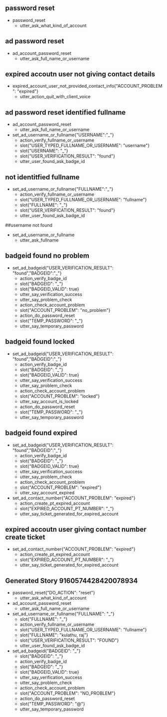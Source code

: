 ## password reset
* password_reset
    - utter_ask_what_kind_of_account
    
## ad password reset
* ad_account_password_reset
    - utter_ask_full_name_or_username

## expired accoutn user not giving contact details
* expired_account_user_not_provided_contact_info{"ACCOUNT_PROBLEM": "expired"}
    - utter_action_quit_with_client_voice


## ad password reset identified fullname
* ad_account_password_reset
    - utter_ask_full_name_or_username
* set_ad_username_or_fullname{"USERNAME":"_"}
    - action_verify_fullname_or_username
    - slot{"USER_TYPED_FULLNAME_OR_USERNAME": "username"}
    - slot{"USERNAME": "_"}
    - slot{"USER_VERIFICATION_RESULT": "found"}
    - utter_user_found_ask_badge_id
    
## not identitfied fullname
* set_ad_username_or_fullname{"FULLNAME":"_"}
    - action_verify_fullname_or_username
    - slot{"USER_TYPED_FULLNAME_OR_USERNAME": "fullname"}
    - slot{"FULLNAME": "_"}
    - slot{"USER_VERIFICATION_RESULT": "found"}
    - utter_user_found_ask_badge_id

##username not found
* set_ad_username_or_fullname
    - utter_ask_fullname
    
## badgeid found no problem
* set_ad_badgeid{"USER_VERIFICATION_RESULT": "found","BADGEID":"_"}
    - action_verify_badge_id
    - slot{"BADGEID": "_"}
    - slot{"BADGEID_VALID": true}
    - utter_say_verification_success
    - utter_say_problem_check
    - action_check_account_problem
    - slot{"ACCOUNT_PROBLEM": "no_problem"}
    - action_do_password_reset
    - slot{"TEMP_PASSWORD": "_"}
    - utter_say_temporary_password
    
## badgeid found locked
* set_ad_badgeid{"USER_VERIFICATION_RESULT": "found","BADGEID":"_"}
    - action_verify_badge_id
    - slot{"BADGEID": "_"}
    - slot{"BADGEID_VALID": true}
    - utter_say_verification_success
    - utter_say_problem_check
    - action_check_account_problem
    - slot{"ACCOUNT_PROBLEM": "locked"}
    - utter_say_account_is_locked
    - action_do_password_reset
    - slot{"TEMP_PASSWORD": "_"}
    - utter_say_temporary_password

## badgeid found expired
* set_ad_badgeid{"USER_VERIFICATION_RESULT": "found","BADGEID":"_"}
    - action_verify_badge_id
    - slot{"BADGEID": "_"}
    - slot{"BADGEID_VALID": true}
    - utter_say_verification_success
    - utter_say_problem_check
    - action_check_account_problem
    - slot{"ACCOUNT_PROBLEM": "expired"}
    - utter_say_account_expired
* set_ad_contact_number{"ACCOUNT_PROBLEM": "expired"}
    - action_create_pt_expired_account
    - slot{"EXPIRED_ACCOUNT_PT_NUMBER": "_"}
    - utter_say_ticket_generated_for_expired_account

## expired accoutn user giving contact number create ticket
* set_ad_contact_number{"ACCOUNT_PROBLEM": "expired"}
    - action_create_pt_expired_account
    - slot{"EXPIRED_ACCOUNT_PT_NUMBER": "_"}
    - utter_say_ticket_generated_for_expired_account
    
## Generated Story 9160574428420078934
* password_reset{"DO_ACTION": "reset"}
    - utter_ask_what_kind_of_account
* ad_account_password_reset
    - utter_ask_full_name_or_username
* set_ad_username_or_fullname{"FULLNAME": "_"}
    - slot{"FULLNAME": "_"}
    - action_verify_fullname_or_username
    - slot{"USER_TYPED_FULLNAME_OR_USERNAME": "fullname"}
    - slot{"FULLNAME": "kulathu, raj"}
    - slot{"USER_VERIFICATION_RESULT": "FOUND"}
    - utter_user_found_ask_badge_id
* set_ad_badgeid{"BADGEID": "_"}
    - slot{"BADGEID": "_"}
    - action_verify_badge_id
    - slot{"BADGEID": "_"}
    - slot{"BADGEID_VALID": true}
    - utter_say_verification_success
    - utter_say_problem_check
    - action_check_account_problem
    - slot{"ACCOUNT_PROBLEM": "NO_PROBLEM"}
    - action_do_password_reset
    - slot{"TEMP_PASSWORD": "@"}
    - utter_say_temporary_password
